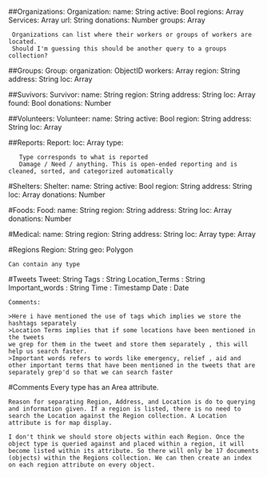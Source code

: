 ##Organizations:
	Organization:
		name: String
		active: Bool
		regions: Array
		Services: Array
		url: String
		donations: Number
		groups: Array

	 Organizations can list where their workers or groups of workers are located. 
     Should I'm guessing this should be another query to a groups collection?

##Groups:
	Group:
		organization: ObjectID
		workers: Array
		region: String
		address: String
		loc: Array

##Suvivors:
	Survivor:
		name: String
		region: String
		address: String
		loc: Array
		found: Bool
		donations: Number

##Volunteers:
	Volunteer:
		name: String
		active: Bool
		region: String
		address: String
		loc: Array

##Reports:
	Report:
		loc: Array
		type:
       
	   Type corresponds to what is reported 
	   Damage / Need / anything. This is open-ended reporting and is cleaned, sorted, and categorized automatically


#Shelters:
	Shelter:
		name: String
		active: Bool
		region: String
		address: String
		loc: Array
		donations: Number

#Foods:
	Food:
		name: String
		region: String
		address: String
		loc: Array
		donations: Number

#Medical:
	name: String
	region: String
	address: String
	loc: Array
	type: Array

#Regions
	Region: String
	geo: Polygon

	Can contain any type

#Tweets
	Tweet: String
    Tags : String
	Location_Terms : String
	Important_words : String
	Time : Timestamp
    Date : Date
    
	Comments:
	
	>Here i have mentioned the use of tags which implies we store the hashtags separately
	>Location Terms implies that if some locations have been mentioned in the tweets
	we grep for them in the tweet and store them separately , this will help us search faster.
	>Important words refers to words like emergency, relief , aid and other important terms that have been mentioned in the tweets that are separately grep'd so that we can search faster 


	

#Comments
	Every type has an Area attribute.
	
	Reason for separating Region, Address, and Location is do to querying and information given. If a region is listed, there is no need to search the Location against the Region collection. A Location attribute is for map display.
	
	I don't think we should store objects within each Region. Once the object type is queried against and placed within a region, it will become listed within its attribute. So there will only be 17 documents (objects) within the Regions collection. We can then create an index on each region attribute on every object.

